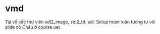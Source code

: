 # vmd
Tải về cấc thư viện sdl2_image, sdl2_ttf, sdl.
Setup hoàn toàn tương tự với slide cô Châu ở course uet.
